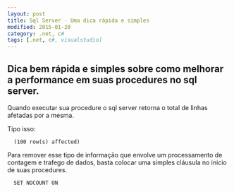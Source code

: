 ```yaml
---
layout: post
title: Sql Server - Uma dica rápida e simples
modified: 2015-01-20
category: .net, c#
tags: [.net, c#, visualstudio]
---
```


## Dica bem rápida e simples sobre como melhorar a performance em suas procedures no sql server.

Quando executar sua procedure o sql server retorna o total de linhas afetadas por a mesma.

Tipo isso:
```
  (100 row(s) affected)
```

Para remover esse tipo de informação que envolve um processamento de contagem e
trafego de dados, basta colocar uma simples cláusula no inicio de suas procedures.

```
  SET NOCOUNT ON
```







